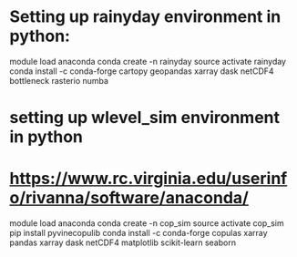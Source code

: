 # Setting up rainyday environment in python:
module load anaconda
conda create -n rainyday
source activate rainyday
conda install -c conda-forge cartopy geopandas xarray dask netCDF4 bottleneck rasterio numba

# setting up wlevel_sim environment in python
# https://www.rc.virginia.edu/userinfo/rivanna/software/anaconda/
module load anaconda
conda create -n cop_sim
source activate cop_sim
pip install pyvinecopulib
conda install -c conda-forge copulas xarray pandas xarray dask netCDF4 matplotlib scikit-learn seaborn 
